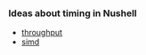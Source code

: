 
### Ideas about timing in Nushell

- [throughput](https://github.com/nushell/nushell/issues/10763)
- [simd](https://mitchellh.com/writing/ghostty-devlog-006)
